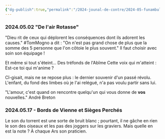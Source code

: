 ```yaml
---
{"dg-publish":true,"permalink":"/2024-jounal-de-contre/2024-05-funambule-sans-filet/","created":"2024-05-26T05:11:39.797+02:00","updated":"2024-05-26T05:36:49.281+02:00"}
---
```


### 2024.05.02 "De l'air Rotasse"

"Dieu rit de ceux qui déplorent les conséquences dont ils adorent les causes."
#TomMogno a dit : "On n'est pas grand chose de plus que la somme des 5 personne que l'on côtoie le plus souvent." Il faut choisir avec soin son équipage !

Et même si tout s'éteint...
Des tréfonds de l'Abîme
Cette voix qui m'atteint :
Est-ce toi qui m'anime ?

Cî-gisait, mais ne se repose plus : le dernier souvenir d'un passé révolu.
L'enfant, du fond des limbes où je l'ai relégué, n'a pas voulu partir sans lui.

"L'amour, c'est quand on rencontre quelqu'un qui vous donne de **vos** nouvelles." André Breton

### 2024.05.17 - Bords de Vienne et Sièges Perchés

Le son du torrent est une sorte de bruit blanc ; pourtant, il ne gâche en rien le son des oiseaux et les pas des joggers sur les graviers. Mais quelle en est la note ?
À chaque Ars son praticien.